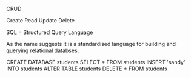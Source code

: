 CRUD

Create
Read
Update 
Delete

SQL = Structured Query Language 

As the name suggests it is a standardised language for building and querying relational databses.

CREATE DATABASE students
SELECT * FROM students
INSERT 'sandy' INTO students 
ALTER TABLE students 
DELETE * FROM students

